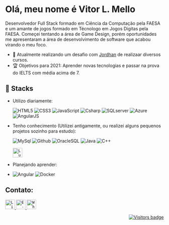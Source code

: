 # Olá, meu nome é Vitor L. Mello

Desenvolvedor Full Stack formado em Ciência da Computação pela FAESA e um amante de jogos formado em Técnologo em Jogos Digitas pela FAESA. Começei tentando a área de Game Design, porém oportunidades me apresentaram a área de desenvolvimento de software que acabou virando o meu foco.

- 🌱 Atualmente realizando um desafio com [Jordhan](https://github.com/JordhanFelix) de realizaar diversos cursos.
- :trophy: Objetivos para 2021:  Aprender novas tecnologias e passar na prova do IELTS com média acima de 7.

## :wrench: Stacks

* Utilizo diariamente:

   ![HTML5](https://img.icons8.com/color/30/html-5.png) ![CSS3](https://img.icons8.com/color/30/css3.png) ![JavaScript](https://img.icons8.com/color/30/javascript.png) ![Csharp](https://img.icons8.com/color/30/000000/c-sharp-logo.png) ![SQLserver](https://img.icons8.com/color/30/000000/microsoft-sql-server.png) ![Azure](https://img.icons8.com/color/30/000000/azure-1.png) ![AngularJS](https://img.icons8.com/color/30/angularjs.png)
   
* Tenho conhecimento (Utilizei antigamente, ou realizei alguns pequenos projetos sozinho para estudo): 
   
   ![MySql](https://img.icons8.com/metro/30/000000/mysql.png) ![Github](https://img.icons8.com/material-outlined/30/github.png) ![OracleSQL](https://img.icons8.com/plasticine/30/000000/oracle-pl-sql--v3.png) ![Java](https://img.icons8.com/dusk/30/000000/java-coffee-cup-logo.png) ![C++](https://img.icons8.com/color/30/000000/c-plus-plus-logo.png)
   
   <code><img height="30" src="https://encrypted-tbn0.gstatic.com/images?q=tbn:ANd9GcQCOsj91WqOOqVNlTJLklziiBMtyo2eanDDtg&usqp=CAU" alt="Lua"/></code>

* Planejando aprender:
* 
  ![Angular](https://cdn.icon-icons.com/icons2/2699/PNG/32/angular_logo_icon_169595.png) ![Docker](https://img.icons8.com/dusk/30/000000/docker.png)

## Contato:
<a href="https://www.linkedin.com/in/vitorlmello/">
  <code><img alt="LinkedIn" width="30" src="https://cdn.worldvectorlogo.com/logos/linkedin-icon-2.svg" /></code>
</a>

<a href="mailto:vitorlmello5@gmail.com">
  <code><img alt="E-mail" width="30" src="https://www.flaticon.com/svg/static/icons/svg/732/732200.svg" /></code>
</a>

<a href="https://wa.me/5527992682417">
  <code><img alt="Whatsapp" width="30" src="https://cdn.worldvectorlogo.com/logos/whatsapp-symbol.svg" /></code>
</a>

<p align="right">
  <a href="https://badges.pufler.dev">
      <img src="https://badges.pufler.dev/visits/vitorlmello/vitorlmello" alt="Visitors badge" />
   </a>
</p>
